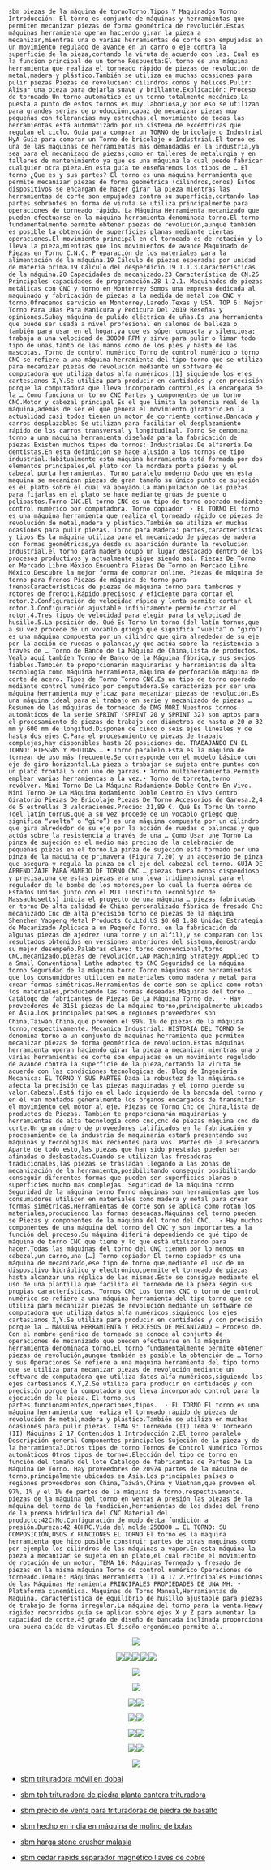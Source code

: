 
```
sbm piezas de la máquina de tornoTorno,Tipos Y Maquinados Torno: Introducción: El torno es conjunto de máquinas y herramientas que permiten mecanizar piezas de forma geométrica de revolución.Estas máquinas herramienta operan haciendo girar la pieza a mecanizar,mientras una o varias herramientas de corte son empujadas en un movimiento regulado de avance en un carro o eje contra la superficie de la pieza,cortando la viruta de acuerdo con las. Cual es la funcion principal de un torno Respuesta:El torno es una máquina herramienta que realiza el torneado rápido de piezas de revolución de metal,madera y plástico.También se utiliza en muchas ocasiones para pulir piezas.Piezas de revolución: cilindros,conos y hélices.Pulir: Alisar una pieza para dejarla suave y brillante.Explicación: Proceso de torneado Un torno automático es un torno totalmente mecánico,La puesta a punto de estos tornos es muy laboriosa,y por eso se utilizan para grandes series de producción,capaz de mecanizar piezas muy pequeñas con tolerancias muy estrechas,el movimiento de todas las herramientas está automatizado por un sistema de excéntricas que regulan el ciclo. Guía para comprar un TORNO de bricolaje o Industrial HyA Guía para comprar un Torno de bricolaje o Industrial.El torno es una de las maquinas de herramientas más demandadas en la industria,ya sea para el mecanizado de piezas,como en talleres de metalurgia y en talleres de mantenimiento ya que es una máquina la cual puede fabricar cualquier otra pieza.En esta guía te enseñaremos los tipos de … El torno ¿Que es y sus partes? El torno es una máquina herramienta que permite mecanizar piezas de forma geométrica (cilindros,conos) Estos dispositivos se encargan de hacer girar la pieza mientras las herramientas de corte son empujadas contra su superficie,cortando las partes sobrantes en forma de viruta.se utiliza principalmente para operaciones de torneado rápido. La Máquina Herramienta mecanizado que pueden efectuarse en la máquina herramienta denominada torno.El torno fundamentalmente permite obtener piezas de revolución,aunque también es posible la obtención de superficies planas mediante ciertas operaciones.El movimiento principal en el torneado es de rotación y lo lleva la pieza,mientras que los movimientos de avance Maquinado de Piezas en Torno C.N.C. Preparación de los materiales para la alimentación de la máquina.19 Cálculo de piezas esperadas por unidad de materia prima.19 Cálculo del desperdicio.19 1.1.3.Características de la máquina.20 Capacidades de mecanizado.23 Característica de CN.25 Principales capacidades de programación.28 1.2.1. Maquinados de piezas metálicas con CNC y torno en Monterrey Somos una empresa dedicada al maquinado y fabricación de piezas a la medida de metal con CNC y torno.Ofrecemos servicio en Monterrey,Laredo,Texas y USA. TOP 6: Mejor Torno Para Uñas Para Manicura y Pedicura Del 2019 Reseñas y opiniones.Subay máquina de pulido eléctrica de uñas.Es una herramienta que puede ser usada a nivel profesional en salones de belleza o también para usar en el hogar,ya que es súper compacta y silenciosa; trabaja a una velocidad de 30000 RPM y sirve para pulir o limar todo tipo de uñas,tanto de las manos como de los pies y hasta de las mascotas. Torno de control numérico Torno de control numérico o torno CNC se refiere a una máquina herramienta del tipo torno que se utiliza para mecanizar piezas de revolución mediante un software de computadora que utiliza datos alfa numéricos,[1] siguiendo los ejes cartesianos X,Y.Se utiliza para producir en cantidades y con precisión porque la computadora que lleva incorporado control,es la encargada de la … Como funciona un torno CNC Partes y componentes de un torno CNC.Motor y cabezal principal Es el que limita la potencia real de la máquina,además de ser el que genera el movimiento giratorio.En la actualidad casi todos tienen un motor de corriente continua.Bancada y carros desplazables Se utilizan para facilitar el desplazamiento rápido de los carros transversal y longitudinal. Torno Se denomina torno a una máquina herramienta diseñada para la fabricación de piezas.Existen muchos tipos de tornos: Industriales.De alfarería.De dentistas.En esta definición se hace alusión a los tornos de tipo industrial.Habitualmente esta máquina herramienta está formada por dos elementos principales,el plato con la mordaza porta piezas y el cabezal porta herramientas. Torno paralelo moderno Dado que en esta maquina se mecanizan piezas de gran tamaño su único punto de sujeción es el plato sobre el cual va apoyado.La manipulación de las piezas para fijarlas en el plato se hace mediante grúas de puente o polipastos.Torno CNC.El torno CNC es un tipo de torno operado mediante control numérico por computadora. Torno copiador  · EL TORNO El torno es una máquina herramienta que realiza el torneado rápido de piezas de revolución de metal,madera y plástico.También se utiliza en muchas ocasiones para pulir piezas. Torno para Madera: partes,características y tipos Es la máquina utiliza para el mecanizado de piezas de madera con formas geométricas,ya desde su aparición durante la revolución industrial,el torno para madera ocupó un lugar destacado dentro de los procesos productivos y actualmente sigue siendo así. Piezas De Torno en Mercado Libre México Encuentra Piezas De Torno en Mercado Libre México.Descubre la mejor forma de comprar online. Piezas de máquina de torno para frenos Piezas de máquina de torno para frenosCaracterísticas de piezas de máquina torno para tambores y rotores de freno:1.Rápido,precisoso y eficiente para cortar el rotor.2.Configuración de velocidad rápida y lenta permite cortar el rotor.3.Configuración ajustable infinitamente permite cortar el rotor.4.Tres tipos de velocidad para elegir para la velocidad de husillo.5.La posición de. Qué Es Torno Un torno (del latín tornus,que a su vez procede de un vocablo griego que significa “vuelta” o “giro”) es una máquina compuesta por un cilindro que gira alrededor de su eje por la acción de ruedas o palancas,y que actúa sobre la resistencia a través de … Torno de Banco de la Máquina de China,lista de productos. Vealo aquí tambíen Torno de Banco de la Máquina fábrica,y sus socios fiables.También te proporcionarán maquinarias y herramientas de alta tecnología como máquina herramienta,máquina de perforación máquina de corte de acero. Tipos de Torno Torno CNC.Es un tipo de torno operado mediante control numérico por computadora.Se caracteriza por ser una máquina herramienta muy eficaz para mecanizar piezas de revolución.Es una máquina ideal para el trabajo en serie y mecanizado de piezas … Resumen de las máquinas de torneado de DMG MORI Nuestros tornos automáticos de la serie SPRINT (SPRINT 20 y SPRINT 32) son aptos para el procesamiento de piezas de trabajo con diámetros de hasta ø 20 ø 32 mm y 600 mm de longitud.Disponen de cinco o seis ejes lineales y de hasta dos ejes C.Para el procesamiento de piezas de trabajo complejas,hay disponibles hasta 28 posiciones de. TRABAJANDO EN EL TORNO: RIESGOS Y MEDIDAS … • Torno paralelo.Esta es la máquina de tornear de uso más frecuente.Se corresponde con el modelo básico con eje de giro horizontal.La pieza a trabajar se sujeta entre puntos con un plato frontal o con uno de garras.• Torno multiherramienta.Permite emplear varias herramientas a la vez.• Torno de torreta,torno revólver. Mini Torno De La Máquina Rodamiento Doble Centro En Vivo. Mini Torno De La Máquina Rodamiento Doble Centro En Vivo Centro Giratorio Piezas De Bricolaje Piezas De Torno Accesorios de Garosa.2,4 de 5 estrellas 3 valoraciones.Precio: 21,89 €. Qué Es Torno Un torno (del latín tornus,que a su vez procede de un vocablo griego que significa “vuelta” o “giro”) es una máquina compuesta por un cilindro que gira alrededor de su eje por la acción de ruedas o palancas,y que actúa sobre la resistencia a través de una … Como Usar une Torno La pinza de sujeción es el medio más preciso de la celebración de pequeñas piezas en el torno.La pinza de sujeción está formado por una pinza de la máquina de primavera (Figura 7.20) y un accesorio de pinza que asegura y regula la pinza en el eje del cabezal del torno. GUÍA DE APRENDIZAJE PARA MANEJO DE TORNO CNC … piezas fuera menos dispendioso y precisa,una de estas piezas era una leva tridimensional para el regulador de la bomba de los motores,por lo cual la fuerza aérea de Estados Unidos junto con el MIT (Instituto Tecnológico de Massachusetts) inicia el proyecto de una máquina … piezas fabricadas en torno De alta calidad de China personalizado fábrica de fresado Cnc mecanizado Cnc de alta precisión torno de piezas de la máquina Shenzhen Yaopeng Metal Products Co.Ltd.US $0.68 1.88 Unidad Estrategia de Mecanizado Aplicada a un Pequeño Torno. en la fabricación de algunas piezas de ajedrez (una torre y un alfil),y se comparan con los resultados obtenidos en versiones anteriores del sistema,demostrando su mejor desempeño.Palabras clave: torno convencional,torno CNC,mecanizado,piezas de revolución,CAD Machining Strategy Applied to a Small Conventional Lathe adapted to CNC Seguridad de la máquina torno Seguridad de la máquina torno Torno máquinas son herramientas que los consumidores utilicen en materiales como madera y metal para crear formas simétricas.Herramientas de corte son se aplica como rotan los materiales,produciendo las formas deseadas.Máquinas del torno … Catálogo de fabricantes de Piezas De La Máquina Torno de.  · Hay proveedores de 3151 piezas de la máquina torno,principalmente ubicados en Asia.Los principales países o regiones proveedores son China,Taiwán,China,que proveen el 99%，1% de piezas de la máquina torno,respectivamente. Mecanica Industrial: HISTORIA DEL TORNO Se denomina torno a un conjunto de maquinas herramienta que permiten mecanizar piezas de forma geométrica de revolucion.Estas máquinas herramienta operan haciendo girar la pieza a mecanizar mientras una o varias herramientas de corte son empujadas en un movimiento regulado de avance contra la superficie de la pieza,cortando la viruta de acuerdo con las condiciones tecnologicas de. Blog de Ingenieria Mecanica: EL TORNO Y SUS PARTES Dada la robustez de la máquina.se afecta la precisión de las piezas maquinadas y el torno pierde su valor.Cabezal.Está fijo en el lado izquierdo de la bancada del torno y en él van montados generalmente los órganos encargados de transmitir el movimiento del motor al eje. Piezas de Torno Cnc de China,lista de productos de Piezas. También te proporcionarán maquinarias y herramientas de alta tecnología como cnc,cnc de piezas máquina cnc de corte.Un gran número de proveedores calificados en la fabricación y procesamiento de la industria de maquinaria estará presentando sus máquinas y tecnologías más recientes para vos. Partes de la Fresadora Aparte de todo esto,las piezas que han sido prestadas pueden ser afinadas o desbastadas.Cuando se utilizan las fresadoras tradicionales,las piezas se trasladan llegando a las zonas de mecanización de la herramienta,posibilitando conseguir posibilitando conseguir diferentes formas que pueden ser superficies planas o superficies mucho más complejas. Seguridad de la máquina torno Seguridad de la máquina torno Torno máquinas son herramientas que los consumidores utilicen en materiales como madera y metal para crear formas simétricas.Herramientas de corte son se aplica como rotan los materiales,produciendo las formas deseadas.Máquinas del torno pueden se Piezas y componentes de la máquina del torno del CNC.  · Hay muchos componentes de una máquina del torno del CNC y son importantes a la función del proceso.Su máquina diferirá dependiendo de qué tipo de máquina de torno CNC que tiene y lo que está utilizando para hacer.Todas las máquinas del torno del CNC tienen por lo menos un cabezal,un carro,una […] Torno copiador El torno copiador es una máquina de mecanizado,ese tipo de torno que,mediante el uso de un dispositivo hidráulico y electrónico,permite el torneado de piezas hasta alcanzar una réplica de las mismas.Esto se consigue mediante el uso de una plantilla que facilita el torneado de la pieza según sus propias características. Tornos CNC Los tornos CNC o torno de control numérico se refiere a una máquina herramienta del tipo torno que se utiliza para mecanizar piezas de revolución mediante un software de computadora que utiliza datos alfa numéricos,siguiendo los ejes cartesianos X,Y.Se utiliza para producir en cantidades y con precisión porque la … MÁQUINA HERRAMIENTA Y PROCESOS DE MECANIZADO — Proceso de. Con el nombre genérico de torneado se conoce al conjunto de operaciones de mecanizado que pueden efectuarse en la máquina herramienta denominada torno.El torno fundamentalmente permite obtener piezas de revolución,aunque también es posible la obtención de … Torno y sus Operaciones Se refiere a una maquina herramienta del tipo torno que se utiliza para mecanizar piezas de revolución mediante un software de computadora que utiliza datos alfa numéricos,siguiendo los ejes cartesianos X,Y,Z.Se utiliza para producir en cantidades y con precisión porque la computadora que lleva incorporado control para la ejecución de la pieza. El torno,sus partes,funcionamientos,operaciones,tipos.  · EL TORNO El torno es una máquina herramienta que realiza el torneado rápido de piezas de revolución de metal,madera y plástico.También se utiliza en muchas ocasiones para pulir piezas. TEMA 9: Torneado (II) Tema 9: Torneado (II) Máquinas 2 17 Contenidos 1.Introducción 2.El torno paralelo Descripción general Componentes principales Sujeción de la pieza y de la herramienta3.Otros tipos de torno Tornos de Control Numérico Tornos automáticos Otros tipos de torno4.Elección del tipo de torno en función del tamaño del lote Catálogo de fabricantes de Partes De La Máquina De Torno. Hay proveedores de 20974 partes de la máquina de torno,principalmente ubicados en Asia.Los principales países o regiones proveedores son China,Taiwán,China y Vietnam,que proveen el 97%，1% y el 1% de partes de la máquina de torno,respectivamente. piezas de la máquina del torno en ventas A presión las piezas de la máquina del torno de la fundición,herramientas de los dados del freno de la prensa hidráulica del CNC.Material del producto:42CrMo.Configuración de modo de:La fundición a presión.Dureza:42 48HRC.Vida del molde:250000 … EL TORNO: SU COMPOSICIÓN,USOS Y FUNCIONES EL TORNO El torno es la maquina herramienta que hizo posible construir partes de otras maquinas,como por ejemplo los cilindros de las máquinas a vapor.En esta máquina la pieza a mecanizar se sujeta en un plato,el cual recibe el movimiento de rotación de un motor. TEMA 16: Máquinas Torneado y fresado de piezas en la misma máquina Torno de control numérico Operaciones de torneado.Tema16: Máquinas Herramienta (I) 4 17 2.Principales Funciones de las Máquinas Herramienta PRINCIPALES PROPIEDADES DE UNA MH: • Plataforma cinemática. Maquinas de Torno Manual,Herramientas de Maquina. característica de equilibrio de husillo ajustable para piezas de trabajo de forma irregular.La máquina del torno para la venta.Heavy rigidez recorridos guía se aplican sobre ejes X y Z para aumentar la capacidad de corte.45 grado de diseño de bancada inclinada proporciona una buena caída de virutas.El diseño ergonómico permite al. 
```

<div align="center">

<a href="https://es-crusher.shibang-china.com/github&k=sbm+piezas+de+la+m%C3%A1quina+de+torno"><img src="https://static.shibang-china.com/es/crusher/logo.jpg"></a>

<a href="https://es-crusher.shibang-china.com/github&k=sbm+piezas+de+la+m%C3%A1quina+de+torno"><img src="https://static.shibang-china.com/es/crusher/index.jpg"></a><a href="https://es-crusher.shibang-china.com/material.htmlgithub&k=sbm+piezas+de+la+m%C3%A1quina+de+torno"><img src="https://static.shibang-china.com/es/crusher/material.jpg"></a><a href="https://es-crusher.shibang-china.com/application.htmlgithub&k=sbm+piezas+de+la+m%C3%A1quina+de+torno"><img src="https://static.shibang-china.com/es/crusher/application.jpg"></a><a href="https://es-crusher.shibang-china.com/aboutus.htmlgithub&k=sbm+piezas+de+la+m%C3%A1quina+de+torno"><img src="https://static.shibang-china.com/es/crusher/aboutus.jpg"></a><a href="https://es-crusher.shibang-china.com/contact.htmlgithub&k=sbm+piezas+de+la+m%C3%A1quina+de+torno"><img src="https://static.shibang-china.com/es/crusher/contact.jpg"></a>

<a href="https://es-crusher.shibang-china.com/github&k=sbm+piezas+de+la+m%C3%A1quina+de+torno"><img src="https://static.shibang-china.com/es/crusher/banner.jpg"></a>

<a href="https://swt.shibang-china.com/github&k=sbm+piezas+de+la+m%C3%A1quina+de+torno"><img src="https://static.shibang-china.com/es/crusher/text.jpg"></a>

<a href="https://swt.shibang-china.com/github&k=sbm+piezas+de+la+m%C3%A1quina+de+torno"><img src="https://static.shibang-china.com/es/crusher/chat.jpg"></a><a href="https://es-crusher.shibang-china.com/contact.htmlgithub&k=sbm+piezas+de+la+m%C3%A1quina+de+torno"><img src="https://static.shibang-china.com/es/crusher/message.jpg"></a>

<a href="https://es-crusher.shibang-china.com/products/pe.htmlgithub&k=sbm+piezas+de+la+m%C3%A1quina+de+torno"><img src="https://static.shibang-china.com/es/crusher/pe.jpg"></a><a href="https://es-crusher.shibang-china.com/products/pf.htmlgithub&k=sbm+piezas+de+la+m%C3%A1quina+de+torno"><img src="https://static.shibang-china.com/es/crusher/pf.jpg"></a>

<a href="https://es-crusher.shibang-china.com/products/hpt.htmlgithub&k=sbm+piezas+de+la+m%C3%A1quina+de+torno"><img src="https://static.shibang-china.com/es/crusher/hpt.jpg"></a><a href="https://es-crusher.shibang-china.com/products/vsi.htmlgithub&k=sbm+piezas+de+la+m%C3%A1quina+de+torno"><img src="https://static.shibang-china.com/es/crusher/vsi.jpg"></a>

<a href="https://es-crusher.shibang-china.com/products/klv.htmlgithub&k=sbm+piezas+de+la+m%C3%A1quina+de+torno"><img src="https://static.shibang-china.com/es/crusher/klv.jpg"></a><a href="https://es-crusher.shibang-china.com/products/portable.htmlgithub&k=sbm+piezas+de+la+m%C3%A1quina+de+torno"><img src="https://static.shibang-china.com/es/crusher/portable.jpg"></a>

<a href="https://swt.shibang-china.com/github&k=sbm+piezas+de+la+m%C3%A1quina+de+torno"><img src="https://static.shibang-china.com/es/crusher/case.jpg"></a>

</div>


* [sbm trituradora móvil en dobai](sbm%20trituradora%20m%C3%B3vil%20en%20dobai.md)

* [sbm tph trituradora de piedra planta cantera trituradora](sbm%20tph%20trituradora%20de%20piedra%20planta%20cantera%20trituradora.md)

* [sbm precio de venta para trituradoras de piedra de basalto](sbm%20precio%20de%20venta%20para%20trituradoras%20de%20piedra%20de%20basalto.md)

* [sbm hecho en india en máquina de molino de bolas](sbm%20hecho%20en%20india%20en%20m%C3%A1quina%20de%20molino%20de%20bolas.md)

* [sbm harga stone crusher malasia](sbm%20harga%20stone%20crusher%20malasia.md)

* [sbm cedar rapids separador magnético llaves de cobre](sbm%20cedar%20rapids%20separador%20magn%C3%A9tico%20llaves%20de%20cobre.md)